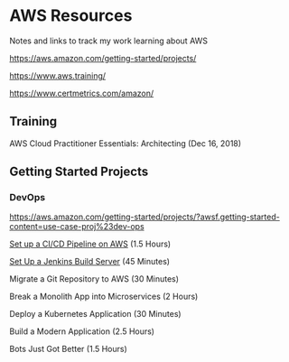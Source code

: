 # AWS Resources

Notes and links to track my work learning about AWS

https://aws.amazon.com/getting-started/projects/

https://www.aws.training/

https://www.certmetrics.com/amazon/

## Training

AWS Cloud Practitioner Essentials: Architecting (Dec 16, 2018)

## Getting Started Projects

### DevOps

https://aws.amazon.com/getting-started/projects/?awsf.getting-started-content=use-case-proj%23dev-ops

[Set up a CI/CD Pipeline on AWS](https://github.com/mikeblaa/aws/wiki/Set-up-a-CI-CD-Pipeline-on-AWS) (1.5 Hours)

[Set Up a Jenkins Build Server](https://github.com/mikeblaa/aws/wiki/Set-Up-a-Jenkins-Build-Server) (45 Minutes)

Migrate a Git Repository to AWS (30 Minutes)

Break a Monolith App into Microservices (2 Hours)

Deploy a Kubernetes Application (30 Minutes)

Build a Modern Application (2.5 Hours)

Bots Just Got Better (1.5 Hours)


